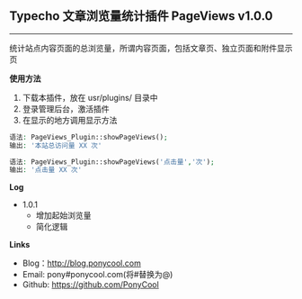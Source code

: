 ## Typecho 文章浏览量统计插件 PageViews v1.0.0
---
统计站点内容页面的总浏览量，所谓内容页面，包括文章页、独立页面和附件显示页

**使用方法**

1. 下载本插件，放在 usr/plugins/ 目录中
2. 登录管理后台，激活插件
3. 在显示的地方调用显示方法
```php
语法: PageViews_Plugin::showPageViews();
输出: '本站总访问量 XX 次'

语法: PageViews_Plugin::showPageViews('点击量','次');
输出: '点击量 XX 次'
```
**Log**

- 1.0.1
  - 增加起始浏览量
  - 简化逻辑
   
**Links**

- Blog：http://blog.ponycool.com 
- Email: pony#ponycool.com(将#替换为@)
- Github: https://github.com/PonyCool
